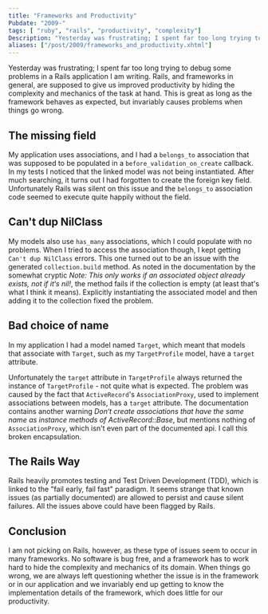 ```yaml
---
title: "Frameworks and Productivity"
Pubdate: "2009-"
tags: [ "ruby", "rails", "productivity", "complexity"]
Description: "Yesterday was frustrating; I spent far too long trying to debug some problems in a Rails application I am writing.  Rails, and frameworks in general, are supposed to give us improved productivity by hiding the complexity and mechanics of the task at hand.  This is great as long as the framework behaves as expected, but invariably causes problems when things go wrong."
aliases: ["/post/2009/frameworks_and_productivity.xhtml"]
---
```

<p>Yesterday was frustrating; I spent far too long trying to debug some problems in a Rails application I am writing.  Rails, and frameworks in general, are supposed to give us improved productivity by hiding the complexity and mechanics of the task at hand.  This is great as long as the framework behaves as expected, but invariably causes problems when things go wrong.</p>
<h2>The missing field</h2>
My application uses associations, and I had a <code>belongs_to</code> association that was supposed to be populated in a <code>before_validation_on_create</code> callback.  In my tests I noticed that the linked model was not being instantiated.  After much searching, it turns out I had forgotten to create the foreign key field.  Unfortunately Rails was silent on this issue and the <code>belongs_to</code> association code seemed to execute quite happily without the field.
<h2>Can't dup NilClass</h2>
My models also use <code>has_many</code> associations, which I could populate with no problems.  When I tried to access the association though, I kept getting <code>Can't dup NilClass</code> errors.  This one turned out to be an issue with the generated <code>collection.build</code> method.  As noted in the documentation by the somewhat cryptic <cite>Note: This only works if an associated object already exists, not if it‘s nil!</cite>, the method fails if the collection is empty (at least that's what I think it means). Explicitly instantiating the associated model and then adding it to the collection fixed the problem.
<h2>Bad choice of name</h2>
<p>In my application I had a model named <code>Target</code>, which meant that models that associate with <code>Target</code>, such as my <code>TargetProfile</code> model, have a <code>target</code> attribute.</p>  Unfortunately the <code>target</code> attribute in <code>TargetProfile</code> always returned the instance of <code>TargetProfile</code> - not quite what is expected.  The problem was caused by the fact that <code>ActiveRecord</code>'s <code>AssociationProxy</code>, used to implement associations between models, has a <code>target</code> attribute.  The documentation contains another warning <cite>Don‘t create associations that have the same name as instance methods of ActiveRecord::Base</cite>, but mentions nothing of <code>AssociationProxy</code>, which isn't even part of the documented api.  I call this broken encapsulation.
<h2>The Rails Way</h2>
Rails heavily promotes testing and Test Driven Development (TDD), which is linked to the "fail early, fail fast" paradigm.  It seems strange that known issues (as partially documented) are allowed to persist and cause silent failures.  All the issues above could have been flagged by Rails.
<h2>Conclusion</h2>
I am not picking on Rails, however, as these type of issues seem to occur in many frameworks.  No software is bug free, and a framework has to work hard to hide the complexity and mechanics of its domain.  When things go wrong, we are always left questioning whether the issue is in the framework or in our application and we invariably end up getting to know the implementation details of the framework, which does little for our productivity.
